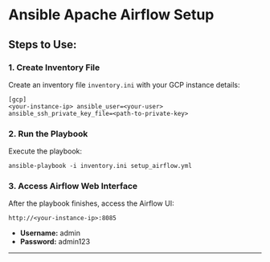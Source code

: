 # Ansible Apache Airflow Setup

## Steps to Use:

### 1. Create Inventory File
Create an inventory file `inventory.ini` with your GCP instance details:

```
[gcp]
<your-instance-ip> ansible_user=<your-user> ansible_ssh_private_key_file=<path-to-private-key>
```

### 2. Run the Playbook
Execute the playbook:

```
ansible-playbook -i inventory.ini setup_airflow.yml
```

### 3. Access Airflow Web Interface
After the playbook finishes, access the Airflow UI:

```
http://<your-instance-ip>:8085
```

- **Username:** admin  
- **Password:** admin123

---

